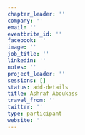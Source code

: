 ```yaml
---
chapter_leader: ''
company: ''
email: ''
eventbrite_id: ''
facebook: ''
image: ''
job_title: ''
linkedin: ''
notes: ''
project_leader: ''
sessions: []
status: add-details
title: Ashraf Aboukass
travel_from: ''
twitter: ''
type: participant
website: ''
---
```


<!-- put more details about participant here -->